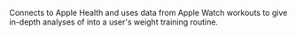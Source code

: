 Connects to Apple Health and uses data from Apple Watch workouts to give in-depth analyses of into a user's weight training routine.
